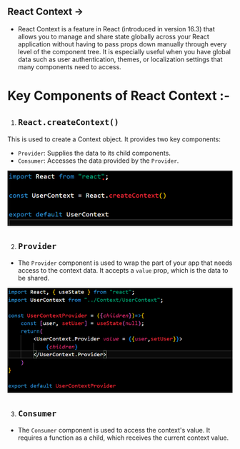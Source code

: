 ## React Context ->

- React Context is a feature in React (introduced in version 16.3) that allows you to manage and share state globally across your React application without having to pass props down manually through every level of the component tree. It is especially useful when you have global data such as user authentication, themes, or localization settings that many components need to access.

# Key Components of React Context :-

1. ## `React.createContext()`
This is used to create a Context object. It provides two key components:
-    `Provider`: Supplies the data to its child components.
-    `Consumer`: Accesses the data provided by the `Provider`.

![alt text](../00_React_Roadmap/Images/image-28.png)

2. ## `Provider`
- The `Provider` component is used to wrap the part of your app that needs access to the context data. It accepts a `value` prop, which is the data to be shared.

![alt text](../00_React_Roadmap/Images/image-29.png)

3. ## `Consumer`
- The `Consumer` component is used to access the context's value. It requires a function as a child, which receives the current context value.
